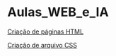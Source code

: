 # Aulas_WEB_e_IA
[Criação de páginas HTML](https://legenx3.github.io/Aulas_WEB_e_IA/Criação_Paghtml/Facens.html)

[Criação de arquivo CSS](https://legenx3.github.io/Aulas_WEB_e_IA/Criação_pagcss/Páginas/Facens.html)
